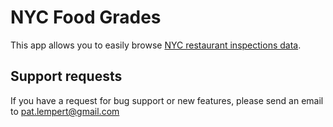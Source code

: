 # NYC Food Grades
This app allows you to easily browse [NYC restaurant inspections data](https://data.cityofnewyork.us/Health/DOHMH-New-York-City-Restaurant-Inspection-Results/43nn-pn8j). 

## Support requests
If you have a request for bug support or new features, please send an email to pat.lempert@gmail.com
